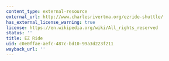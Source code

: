 ```yaml
---
content_type: external-resource
external_url: http://www.charlesrivertma.org/ezride-shuttle/
has_external_license_warning: true
license: https://en.wikipedia.org/wiki/All_rights_reserved
status: ''
title: EZ Ride
uid: c0e0ffae-aefc-487c-bd10-99a3d223f211
wayback_url: ''
---
```

